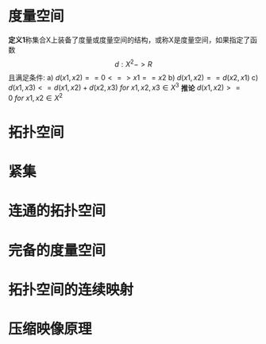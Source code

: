 # 度量空间
**定义1**称集合X上装备了度量或度量空间的结构，或称X是度量空间，如果指定了函数
$$d: X^2->R$$
且满足条件:
a) $d(x1,x2)==0<=>x1==x2$
b) $d(x1,x2)==d(x2,x1)$
c) $d(x1,x3)<=d(x1,x2)+d(x2,x3)\ for\ x1,x2,x3 \in X^3$
**推论** $d(x1,x2)>=0\ for\ x1,x2 \in X^2$ 
# 拓扑空间
# 紧集
# 连通的拓扑空间
# 完备的度量空间
# 拓扑空间的连续映射
# 压缩映像原理